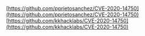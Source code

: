 [https://github.com/pprietosanchez/CVE-2020-14750](https://github.com/pprietosanchez/CVE-2020-14750)
[https://github.com/kkhacklabs/CVE-2020-14750](https://github.com/kkhacklabs/CVE-2020-14750)
